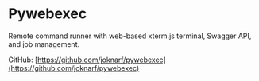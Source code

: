 # Pywebexec

Remote command runner with web-based xterm.js terminal, Swagger API, and job management.

GitHub: [https://github.com/joknarf/pywebexec](https://github.com/joknarf/pywebexec)
